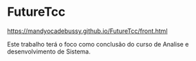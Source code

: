 # FutureTcc
https://mandyocadebussy.github.io/FutureTcc/front.html

Este trabalho terá o foco como conclusão do curso de Analise e desenvolvimento de Sistema.

